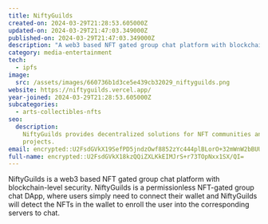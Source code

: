 ```yaml
---
title: NiftyGuilds
created-on: 2024-03-29T21:28:53.605000Z
updated-on: 2024-03-29T21:47:03.349000Z
published-on: 2024-03-29T21:47:03.349000Z
description: "A web3 based NFT gated group chat platform with blockchain level security."
category: media-entertainment
tech:
  - ipfs
image:
  src: /assets/images/660736b1d3ce5e439cb32029_niftyguilds.png
website: https://niftyguilds.vercel.app/
year-joined: 2024-03-29T21:28:53.605000Z
subcategories:
  - arts-collectibles-nfts
seo:
  description:
    NiftyGuilds provides decentralized solutions for NFT communities and
    projects.
email: encrypted::U2FsdGVkX19SefPD5jndzOwf8852zYc444plBLorO+32mWnW2bBUUb6BrgjQQE5Y
full-name: encrypted::U2FsdGVkX18kzQQiZXLKkEIMJrS+r73TOpNxx1SX/QI=
---
```


NiftyGuilds is a web3 based NFT gated group chat platform with blockchain-level security. NiftyGuilds is a permissionless NFT-gated group chat DApp, where users simply need to connect their wallet and NiftyGuilds will detect the NFTs in the wallet to enroll the user into the corresponding servers to chat.
